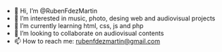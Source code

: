 - 👋 Hi, I’m @RubenFdezMartin
- 👀 I’m interested in music, photo, desing web and audiovisual projects
- 🌱 I’m currently learning html, css, js and php
- 💞️ I’m looking to collaborate on audiovisual contents
- 📫 How to reach me: rubenfdezmartin@gmail.com

